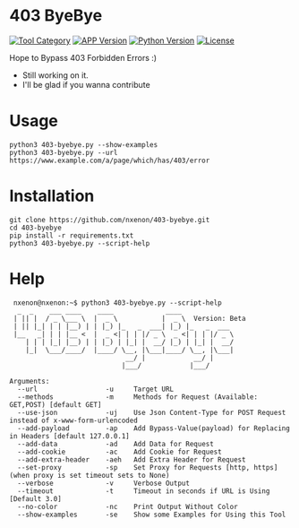 # 403 ByeBye
[![Tool Category](https://badgen.net/badge/Tool/Bypasser/black)](https://github.com/nxenon/403-byebye)
[![APP Version](https://badgen.net/badge/Version/Beta/red)](https://github.com/nxenon/403-byebye)
[![Python Version](https://badgen.net/badge/Python/3.x/blue)](https://www.python.org/download/releases/3.0/)
[![License](https://badgen.net/badge/License/GPLv2/purple)](https://github.com/nxenon/403-byebye/blob/master/LICENSE)

Hope to Bypass 403 Forbidden Errors :)
 - Still working on it.
 - I'll be glad if you wanna contribute

# Usage
    python3 403-byebye.py --show-examples
    python3 403-byebye.py --url https://www.example.com/a/page/which/has/403/error

# Installation
    git clone https://github.com/nxenon/403-byebye.git
    cd 403-byebye
    pip install -r requirements.txt
    python3 403-byebye.py --script-help

# Help
     nxenon@nxenon:~$ python3 403-byebye.py --script-help
      _  _    ___ ____    ____             ____
     | || |  / _ \___ \  |  _ \           |  _ \  Version: Beta
     | || |_| | | |__) | | |_) |_   _  ___| |_) |_   _  ___
     |__   _| | | |__ <  |  _ <| | | |/ _ \  _ <| | | |/ _ \
        | | | |_| |__) | | |_) | |_| |  __/ |_) | |_| |  __/
        |_|  \___/____/  |____/ \__, |\___|____/ \__, |\___|
                                 __/ |            __/ |
                                |___/            |___/
    
    Arguments:
      --url                 -u     Target URL
      --methods             -m     Methods for Request (Available: GET,POST) [default GET]
      --use-json            -uj    Use Json Content-Type for POST Request instead of x-www-form-urlencoded
      --add-payload         -ap    Add Bypass-Value(payload) for Replacing in Headers [default 127.0.0.1]
      --add-data            -ad    Add Data for Request
      --add-cookie          -ac    Add Cookie for Request
      --add-extra-header    -aeh   Add Extra Header for Request
      --set-proxy           -sp    Set Proxy for Requests [http, https](when proxy is set timeout sets to None)
      --verbose             -v     Verbose Output
      --timeout             -t     Timeout in seconds if URL is Using [Default 3.0]
      --no-color            -nc    Print Output Without Color
      --show-examples       -se    Show some Examples for Using this Tool
